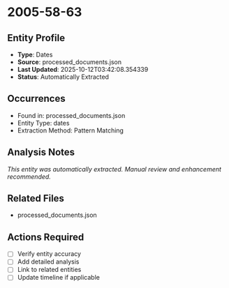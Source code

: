 # 2005-58-63

## Entity Profile
- **Type**: Dates
- **Source**: processed_documents.json
- **Last Updated**: 2025-10-12T03:42:08.354339
- **Status**: Automatically Extracted

## Occurrences
- Found in: processed_documents.json
- Entity Type: dates
- Extraction Method: Pattern Matching

## Analysis Notes
*This entity was automatically extracted. Manual review and enhancement recommended.*

## Related Files
- processed_documents.json

## Actions Required
- [ ] Verify entity accuracy
- [ ] Add detailed analysis
- [ ] Link to related entities
- [ ] Update timeline if applicable
